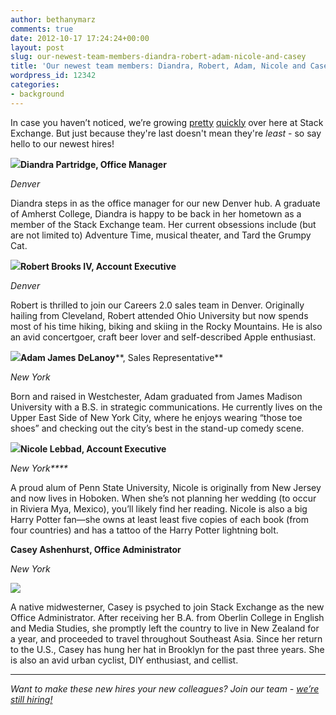 ```yaml
---
author: bethanymarz
comments: true
date: 2012-10-17 17:24:24+00:00
layout: post
slug: our-newest-team-members-diandra-robert-adam-nicole-and-casey
title: 'Our newest team members: Diandra, Robert, Adam, Nicole and Casey!'
wordpress_id: 12342
categories:
- background
---
```


In case you haven’t noticed, we’re growing [pretty](http://blog.stackoverflow.com/2012/08/stack-exchange-takes-on-denver-welcome-to-our-new-colleagues/) [quickly](http://blog.stackoverflow.com/2012/08/stack-exchange-now-60-valued-associates-strong/) over here at Stack Exchange. But just because they're last doesn't mean they're _least_ - so say hello to our newest hires!

  
[![](http://i.stack.imgur.com/YM6x0.jpg)](http://stackexchange.com/users/1787301/sweetdee)**Diandra Partridge, Office Manager**

_Denver_

Diandra steps in as the office manager for our new Denver hub. A graduate of Amherst College, Diandra is happy to be back in her hometown as a member of the Stack Exchange team. Her current obsessions include (but are not limited to) Adventure Time, musical theater, and Tard the Grumpy Cat.

  
![](http://i.stack.imgur.com/lehth.jpg)**Robert Brooks IV, Account Executive**

_Denver_

Robert is thrilled to join our Careers 2.0 sales team in Denver. Originally hailing from Cleveland, Robert attended Ohio University but now spends most of his time hiking, biking and skiing in the Rocky Mountains. He is also an avid concertgoer, craft beer lover and self-described Apple enthusiast.


  
![](http://i.stack.imgur.com/RHktd.jpg)**Adam James DeLanoy****, Sales Representative**

_New York_

Born and raised in Westchester, Adam graduated from James Madison University with a B.S. in strategic communications. He currently lives on the Upper East Side of New York City, where he enjoys wearing “those toe shoes” and checking out the city’s best in the stand-up comedy scene.

  
![](http://i.stack.imgur.com/zwSps.jpg)**Nicole Lebbad, Account Executive**

_New York****_

A proud alum of Penn State University, Nicole is originally from New Jersey and now lives in Hoboken. When she’s not planning her wedding (to occur in Riviera Mya, Mexico), you’ll likely find her reading. Nicole is also a big Harry Potter fan—she owns at least least five copies of each book (from four countries) and has a tattoo of the Harry Potter lightning bolt.


  
  

**Casey Ashenhurst, Office Administrator**

_New York_

![](http://i.stack.imgur.com/dyvTl.jpg)

A native midwesterner, Casey is psyched to join Stack Exchange as the new Office Administrator. After receiving her B.A. from Oberlin College in English and Media Studies, she promptly left the country to live in New Zealand for a year, and proceeded to travel throughout Southeast Asia. Since her return to the U.S., Casey has hung her hat in Brooklyn for the past three years. She is also an avid urban cyclist, DIY enthusiast, and cellist.



* * *



_Want to make these new hires your new colleagues? Join our team - [we’re still hiring!](http://stackexchange.com/about/hiring)_
